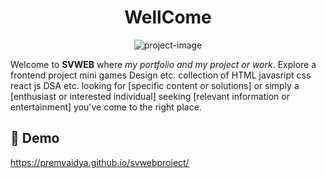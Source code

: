 <h1 align="center" id="title">WellCome</h1>

<p align="center"><img src="#" alt="project-image"></p>

<p id="description">Welcome to <b>SVWEB</b> where <i>my portfolio and my project or work</i>. Explore a frontend project mini games Design etc. collection of HTML javasript css react js DSA etc. looking for [specific content or solutions] or simply a [enthusiast or interested individual] seeking [relevant information or entertainment] you've come to the right place.</p>

<h2>🚀 Demo</h2>

https://premvaidya.github.io/svwebproject/
